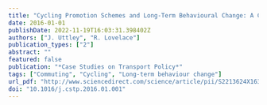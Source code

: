 ```yaml
---
title: "Cycling Promotion Schemes and Long-Term Behavioural Change: A Case Study from the University of Sheffield"
date: 2016-01-01
publishDate: 2022-11-19T16:03:31.398402Z
authors: ["J. Uttley", "R. Lovelace"]
publication_types: ["2"]
abstract: ""
featured: false
publication: "*Case Studies on Transport Policy*"
tags: ["Commuting", "Cycling", "Long-term behaviour change"]
url_pdf: "http://www.sciencedirect.com/science/article/pii/S2213624X16300013"
doi: "10.1016/j.cstp.2016.01.001"
---
```


